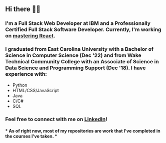 ## Hi there 👋😄

### I'm a Full Stack Web Developer at IBM and a Professionally Certified Full Stack Software Developer. Currently, I'm working on [mastering React](https://github.com/seymoneg/react-practice-projects).

### I graduated from East Carolina University with a Bachelor of Science in Computer Science (Dec '22) and from Wake Technical Community College with an Associate of Science in Data Science and Programming Support (Dec '18). I have experience with:
- Python
- HTML/CSS/JavaScript
- Java
- C/C#
- SQL

### Feel free to connect with me on [LinkedIn](https://www.linkedin.com/in/seymoneg/)!

#### * As of right now, most of my repositories are work that I've completed in the courses I've taken. *
